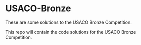 # USACO-Bronze
These are some solutions to the USACO Bronze Competition.

This repo will contain the code solutions for the USACO Bronze Competition.  
